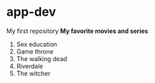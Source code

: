 # app-dev
My first repository
**My favorite movies and series**

1. Sex education
2. Game throne
3. The walking dead
4. Riverdale
5. The witcher
